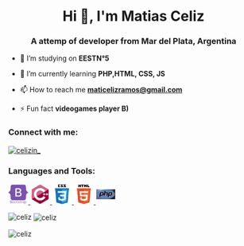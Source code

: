 <h1 align="center">Hi 👋, I'm Matias Celiz</h1>
<h3 align="center">A attemp of developer from Mar del Plata, Argentina</h3>

- 🔭 I’m studying on **EESTN°5**

- 🌱 I’m currently learning **PHP,HTML, CSS, JS**

- 📫 How to reach me **maticelizramos@gmail.com**

- ⚡ Fun fact **videogames player B)**

<h3 align="left">Connect with me:</h3>
<p align="left">
<a href="https://instagram.com/celizin_" target="blank"><img align="center" src="https://raw.githubusercontent.com/rahuldkjain/github-profile-readme-generator/master/src/images/icons/Social/instagram.svg" alt="celizin_" height="30" width="40" /></a>
</p>

<h3 align="left">Languages and Tools:</h3>
<p align="left"> <a href="https://getbootstrap.com" target="_blank" rel="noreferrer"> <img src="https://raw.githubusercontent.com/devicons/devicon/master/icons/bootstrap/bootstrap-plain-wordmark.svg" alt="bootstrap" width="40" height="40"/> </a> <a href="https://www.w3schools.com/cpp/" target="_blank" rel="noreferrer"> <img src="https://raw.githubusercontent.com/devicons/devicon/master/icons/cplusplus/cplusplus-original.svg" alt="cplusplus" width="40" height="40"/> </a> <a href="https://www.w3schools.com/css/" target="_blank" rel="noreferrer"> <img src="https://raw.githubusercontent.com/devicons/devicon/master/icons/css3/css3-original-wordmark.svg" alt="css3" width="40" height="40"/> </a> <a href="https://www.w3.org/html/" target="_blank" rel="noreferrer"> <img src="https://raw.githubusercontent.com/devicons/devicon/master/icons/html5/html5-original-wordmark.svg" alt="html5" width="40" height="40"/> </a> <a href="https://www.php.net" target="_blank" rel="noreferrer"> <img src="https://raw.githubusercontent.com/devicons/devicon/master/icons/php/php-original.svg" alt="php" width="40" height="40"/> </a> </p>

<p><img align="left" src="https://github-readme-stats.vercel.app/api/top-langs?username=celiz&show_icons=true&locale=en&layout=compact" alt="celiz" /></p>

<p>&nbsp;<img align="center" src="https://github-readme-stats.vercel.app/api?username=celiz&show_icons=true&locale=en" alt="celiz" /></p>

<p><img align="center" src="https://github-readme-streak-stats.herokuapp.com/?user=celiz&" alt="celiz" /></p>

